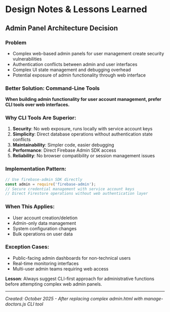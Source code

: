 # Design Notes & Lessons Learned

## Admin Panel Architecture Decision

### Problem
- Complex web-based admin panels for user management create security vulnerabilities
- Authentication conflicts between admin and user interfaces
- Complex UI state management and debugging overhead
- Potential exposure of admin functionality through web interface

### Better Solution: Command-Line Tools
**When building admin functionality for user account management, prefer CLI tools over web interfaces.**

### Why CLI Tools Are Superior:
1. **Security**: No web exposure, runs locally with service account keys
2. **Simplicity**: Direct database operations without authentication state conflicts  
3. **Maintainability**: Simpler code, easier debugging
4. **Performance**: Direct Firebase Admin SDK access
5. **Reliability**: No browser compatibility or session management issues

### Implementation Pattern:
```javascript
// Use firebase-admin SDK directly
const admin = require('firebase-admin');
// Secure credential management with service account keys
// Direct Firestore operations without web authentication layer
```

### When This Applies:
- User account creation/deletion
- Admin-only data management
- System configuration changes
- Bulk operations on user data

### Exception Cases:
- Public-facing admin dashboards for non-technical users
- Real-time monitoring interfaces
- Multi-user admin teams requiring web access

**Lesson**: Always suggest CLI-first approach for administrative functions before attempting complex web admin panels.

---
*Created: October 2025 - After replacing complex admin.html with manage-doctors.js CLI tool*